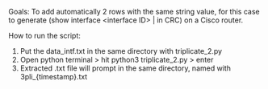 Goals:
To add automatically 2 rows with the same string value, for this case to generate (show interface &lt;interface ID> | in CRC) on a Cisco router.

How to run the script:
1. Put the data_intf.txt in the same directory with triplicate_2.py
2. Open python terminal > hit python3 triplicate_2.py > enter
3. Extracted .txt file will prompt in the same directory, named with 3pli_{timestamp}.txt
